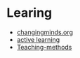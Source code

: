 # Learing
+ [changingminds.org](http://changingminds.org/explanations/learning/learning.htm)
+ [active learning](http://changingminds.org/explanations/learning/active_learning.htm)
+ [Teaching-methods](https://education.cu-portland.edu/blog/classroom-resources/5-types-of-classroom-teaching-styles/)

